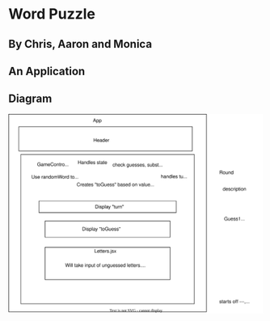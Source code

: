 # Word Puzzle
## By Chris, Aaron and Monica

## An Application


## Diagram
![diagram](/diagram.drawio.svg)
